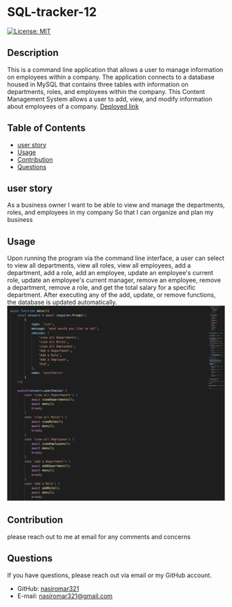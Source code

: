 # SQL-tracker-12
[![License: MIT](https://img.shields.io/badge/License-MIT-yellow.svg)](https://opensource.org/licenses/MIT)  
## Description
This is a command line application that allows a user to manage information on employees within a company. The application connects to a database housed in MySQL that contains three tables with information on departments, roles, and employees within the company. This Content Management System allows a user to add, view, and modify information about employees of a company.
[Deployed link](https://github.com/nasiromar/SQL-tracker-12)
## Table of Contents
* [user story](#userstory)
* [Usage](#usage)
* [Contribution](#contribution)
* [Questions](#questions)
## user story
As a business owner I want to be able to view and manage the departments, roles, and employees in my company So that I can organize and plan my business
## Usage
Upon running the program via the command line interface, a user can select to view all departments, view all roles, view all employees, add a department, add a role, add an employee, update an employee's current role, update an employee's current manager, remove an employee, remove a department, remove a role, and get the total salary for a specific department. After executing any of the add, update, or remove functions, the database is updated automatically.
![Project Screenshot](/assets/sc.jpeg)
## Contribution
please reach out to me at email for any comments and concerns  
## Questions
If you have questions, please reach out via email or my GitHub account.
* GitHub: [nasiromar321](https://github.com/nasiromar321)
* E-mail: [nasiromar321@gmail.com](mailto:nasiromar321@gmail.com)
    